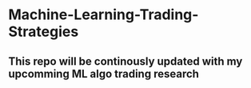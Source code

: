# Machine-Learning-Trading-Strategies

## This repo will be continously updated with my upcomming ML algo trading research
